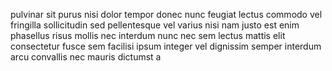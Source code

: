 pulvinar sit purus nisi dolor tempor donec nunc feugiat lectus commodo vel
fringilla sollicitudin sed pellentesque vel varius nisi nam justo est enim
phasellus risus mollis nec interdum nunc nec sem lectus mattis elit consectetur
fusce sem facilisi ipsum integer vel dignissim semper interdum arcu convallis
nec mauris dictumst a